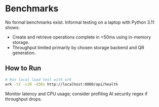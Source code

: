 # Benchmarks

No formal benchmarks exist. Informal testing on a laptop with Python 3.11 shows:
- Create and retrieve operations complete in <50ms using in-memory storage.
- Throughput limited primarily by chosen storage backend and QR generation.

## How to Run
```bash
# Run local load test with wrk
wrk -t2 -c20 -d30s http://localhost:8000/api/health
```

Monitor latency and CPU usage; consider profiling AI security regex if throughput drops.
